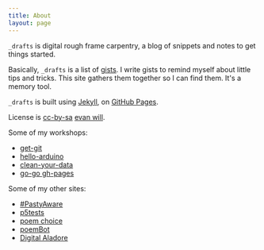 ```yaml
---
title: About
layout: page
---
```


`_drafts` is digital rough frame carpentry, a blog of snippets and notes to get things started.

Basically, `_drafts` is a list of [gists](https://gist.github.com/). 
I write gists to remind myself about little tips and tricks.
This site gathers them together so I can find them.
It's a memory tool. 

`_drafts` is built using [Jekyll](https://jekyllrb.com/), on [GitHub Pages](https://pages.github.com/).

License is <a href="https://creativecommons.org/licenses/by-sa/4.0/" target="_blank" title="license">cc-by-sa</a> [evan will](https://github.com/evanwill).

Some of my workshops:
- [get-git](https://uidaholib.github.io/get-git/)
- [hello-arduino](https://evanwill.github.io/hello-arduino/)
- [clean-your-data](https://evanwill.github.io/clean-your-data/)
- [go-go gh-pages](https://evanwill.github.io/go-go-ghpages/)

Some of my other sites:
- [#PastyAware](https://evanwill.github.io/pastyAware/)
- [p5tests](https://evanwill.github.io/p5tests/index.html)
- [poem choice](https://uidaholib.github.io/poemchoice/)
- [poemBot](https://github.com/evanwill/poemBot)
- [Digital Aladore](https://digitalaladore.wordpress.com/)
